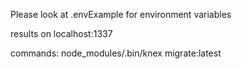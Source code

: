 Please look at .envExample for environment variables

results on localhost:1337

commands:
node_modules/.bin/knex migrate:latest
